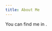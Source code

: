 ```yaml
---
title: About Me
---
```


<link rel="stylesheet" href="https://cdnjs.cloudflare.com/ajax/libs/font-awesome/6.3.0/css/all.min.css" integrity="sha512-SzlrxWUlpfuzQ+pcUCosxcglQRNAq/DZjVsC0lE40xsADsfeQoEypE+enwcOiGjk/bSuGGKHEyjSoQ1zVisanQ==" crossorigin="anonymous" referrerpolicy="no-referrer" />

You can find me in [<i class="fab fa-github"></i>](https://github.com/your-username).